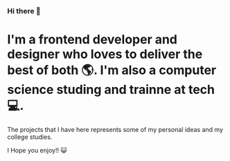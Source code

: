 ### Hi there 👋

# I'm a frontend developer and designer who loves to deliver the best of both 🌎. I'm also a computer science studing and trainne at tech 💻.

The projects that I have here represents some of my personal ideas and my college studies.

I Hope you enjoy!! 😺

<!--
**NikolyCover/NikolyCover** is a ✨ _special_ ✨ repository because its `README.md` (this file) appears on your GitHub profile.

Here are some ideas to get you started:

- 🔭 I’m currently working on ...
- 🌱 I’m currently learning ...
- 👯 I’m looking to collaborate on ...
- 🤔 I’m looking for help with ...
- 💬 Ask me about ...
- 📫 How to reach me: ...
- 😄 Pronouns: ...
- ⚡ Fun fact: ...
-->
